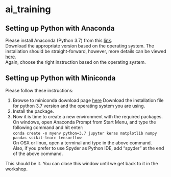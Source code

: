 # ai_training

## Setting up Python with Anaconda
Please install Anaconda (Python 3.7) from this [link](https://www.anaconda.com/distribution/). <br>
Download the appropriate version based on the operating system. The installation should be straight-forward, however, more details can be viewed [here](https://docs.anaconda.com/anaconda/install/). <br>
Again, choose the right instruction based on the operating system.


## Setting up Python with Miniconda
Please follow these instructions:

1. Browse to miniconda download page [here](https://docs.conda.io/en/latest/miniconda.html)
Download the installation file for python 3.7 version and the operating system you are using.   
2. Install the package.
3. Now it is time to create a new environment with the required packages. On windows, open Anaconda Prompt from Start Menu, and type the following command and hit enter:<br>
```conda create -n myenv python=3.7 jupyter keras matplotlib numpy pandas scikit-learn tensorflow```<br>
On OSX or linux, open a terminal and type in the above command.<br>
Also, if you prefer to use Spyder as Python IDE, add “spyder” at the end of the above command.<br>

This should be it. You can close this window until we get back to it in the workshop.
